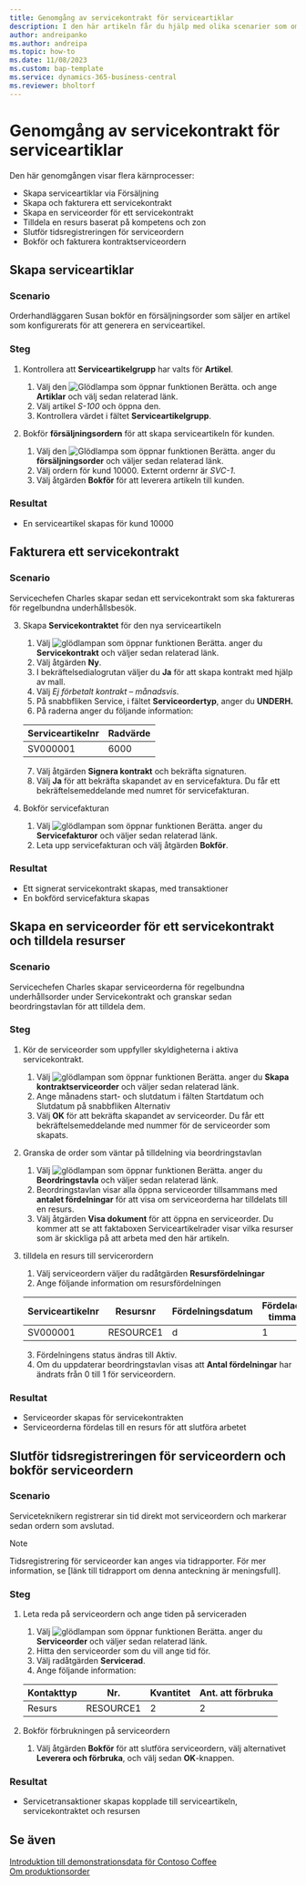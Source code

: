 ```yaml
---
title: Genomgång av servicekontrakt för serviceartiklar
description: I den här artikeln får du hjälp med olika scenarier som omfattar serviceartiklar och avtal.
author: andreipanko
ms.author: andreipa
ms.topic: how-to
ms.date: 11/08/2023
ms.custom: bap-template
ms.service: dynamics-365-business-central
ms.reviewer: bholtorf
---
```


# Genomgång av servicekontrakt för serviceartiklar

Den här genomgången visar flera kärnprocesser:

- Skapa serviceartiklar via Försäljning
- Skapa och fakturera ett servicekontrakt
- Skapa en serviceorder för ett servicekontrakt
- Tilldela en resurs baserat på kompetens och zon
- Slutför tidsregistreringen för serviceordern
- Bokför och fakturera kontraktserviceordern

## Skapa serviceartiklar

### Scenario  

Orderhandläggaren Susan bokför en försäljningsorder som säljer en artikel som konfigurerats för att generera en serviceartikel.  

### Steg

1. Kontrollera att **Serviceartikelgrupp** har valts för **Artikel**.
   
    1. Välj den ![Glödlampa som öppnar funktionen Berätta.](../../media/ui-search/search_small.png "Berätta vad du vill göra") och ange **Artiklar** och välj sedan relaterad länk.  
    2. Välj artikel *S-100* och öppna den.
    3. Kontrollera värdet i fältet **Serviceartikelgrupp**.
       
2. Bokför **försäljningsordern** för att skapa serviceartikeln för kunden.  

    1. Välj den ![Glödlampa som öppnar funktionen Berätta.](../../media/ui-search/search_small.png "Berätta för mig vad du vill göra") anger du **försäljningsorder** och väljer sedan relaterad länk.  
    2. Välj ordern för kund 10000. Externt ordernr är *SVC-1*.
    3. Välj åtgärden **Bokför** för att leverera artikeln till kunden.

### Resultat

- En serviceartikel skapas för kund 10000

##  Fakturera ett servicekontrakt

### Scenario

Servicechefen Charles skapar sedan ett servicekontrakt som ska faktureras för regelbundna underhållsbesök.

3. Skapa **Servicekontraktet** för den nya serviceartikeln
    1. Välj ![glödlampan som öppnar funktionen Berätta.](../../media/ui-search/search_small.png "Berätta för mig vad du vill göra") anger du **Servicekontrakt** och väljer sedan relaterad länk.
    2. Välj åtgärden **Ny**.  
    3. I bekräftelsedialogrutan väljer du **Ja** för att skapa kontrakt med hjälp av mall. 
    4. Välj *Ej förbetalt kontrakt – månadsvis*.
    5. På snabbfliken Service, i fältet **Serviceordertyp**, anger du **UNDERH.**
    6. På raderna anger du följande information:

    |Serviceartikelnr|Radvärde|  
    |----------------|----------|  
    |SV000001|6000|

    7. Välj åtgärden **Signera kontrakt** och bekräfta signaturen.
    8. Välj **Ja** för att bekräfta skapandet av en servicefaktura. Du får ett bekräftelsemeddelande med numret för servicefakturan.

3. Bokför servicefakturan
   1. Välj ![glödlampan som öppnar funktionen Berätta.](../../media/ui-search/search_small.png "Berätta vad du vill göra") anger du **Servicefakturor** och väljer sedan relaterad länk.
   2. Leta upp servicefakturan och välj åtgärden **Bokför**.

### Resultat

- Ett signerat servicekontrakt skapas, med transaktioner
- En bokförd servicefaktura skapas

## Skapa en serviceorder för ett servicekontrakt och tilldela resurser

### Scenario  

Servicechefen Charles skapar serviceorderna för regelbundna underhållsorder under Servicekontrakt och granskar sedan beordringstavlan för att tilldela dem.

### Steg

1. Kör de serviceorder som uppfyller skyldigheterna i aktiva servicekontrakt.
   1. Välj ![glödlampan som öppnar funktionen Berätta.](../../media/ui-search/search_small.png "Berätta vad du vill göra") anger du **Skapa kontraktserviceorder** och väljer sedan relaterad länk.
   2. Ange månadens start- och slutdatum i fälten Startdatum och Slutdatum på snabbfliken Alternativ
   3. Välj **OK** för att bekräfta skapandet av serviceorder. Du får ett bekräftelsemeddelande med nummer för de serviceorder som skapats.

2. Granska de order som väntar på tilldelning via beordringstavlan
   1. Välj ![glödlampan som öppnar funktionen Berätta.](../../media/ui-search/search_small.png "Berätta vad du vill göra") anger du **Beordringstavla** och väljer sedan relaterad länk.
   2. Beordringstavlan visar alla öppna serviceorder tillsammans med **antalet fördelningar** för att visa om serviceorderna har tilldelats till en resurs.
   3. Välj åtgärden **Visa dokument** för att öppna en serviceorder.  Du kommer att se att faktaboxen Serviceartikelrader visar vilka resurser som är skickliga på att arbeta med den här artikeln.

3. tilldela en resurs till servicerordern
   1. Välj serviceordern väljer du radåtgärden **Resursfördelningar**
   2. Ange följande information om resursfördelningen

    |Serviceartikelnr|Resursnr|Fördelningsdatum|Fördelade timmar|
    |----------------|------------|---------------|---------------|  
    |SV000001|RESOURCE1|d|1|

    3. Fördelningens status ändras till Aktiv.
    4. Om du uppdaterar beordringstavlan visas att **Antal fördelningar** har ändrats från 0 till 1 för serviceordern.

### Resultat

- Serviceorder skapas för servicekontrakten
- Serviceorderna fördelas till en resurs för att slutföra arbetet

## Slutför tidsregistreringen för serviceordern och bokför serviceordern

### Scenario  

Serviceteknikern registrerar sin tid direkt mot serviceordern och markerar sedan ordern som avslutad.

> [!NOTE]
> Tidsregistrering för serviceorder kan anges via tidrapporter. För mer information, se [länk till tidrapport om denna anteckning är meningsfull].

### Steg

1. Leta reda på serviceordern och ange tiden på serviceraden
   1. Välj ![glödlampan som öppnar funktionen Berätta.](../../media/ui-search/search_small.png "Berätta vad du vill göra") anger du **Serviceorder** och väljer sedan relaterad länk.
   2. Hitta den serviceorder som du vill ange tid för.
   3. Välj radåtgärden **Servicerad**.
   4. Ange följande information:

    |Kontakttyp|Nr.|Kvantitet|Ant. att förbruka|
    |----|---|--------|--------|   
    |Resurs|RESOURCE1|2|2|

2. Bokför förbrukningen på serviceordern
   1. Välj åtgärden **Bokför** för att slutföra serviceordern, välj alternativet **Leverera och förbruka**, och välj sedan **OK**-knappen.

### Resultat

- Servicetransaktioner skapas kopplade till serviceartikeln, servicekontraktet och resursen

## Se även

[Introduktion till demonstrationsdata för Contoso Coffee](../../contoso-coffee/contoso-coffee-intro.md)  
[Om produktionsorder](../../production-about-production-orders.md)